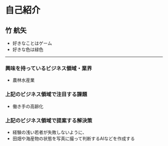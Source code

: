 # 自己紹介

## 竹 航矢

- 好きなことはゲーム
- 好きな色は緑色

***

### 興味を持っているビジネス領域・業界

- 農林水産業

### 上記のビジネス領域で注目する課題

- 働き手の高齢化

### 上記のビジネス領域で提案する解決策

- 経験の浅い若者が失敗しないように、
- 田畑や海産物の状態を写真に撮って判断するAIなどを作成する